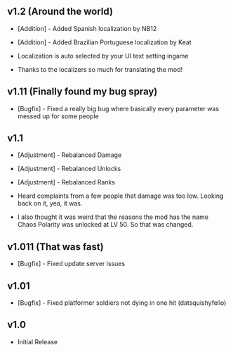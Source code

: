 ## v1.2 (Around the world)
- [Addition] - Added Spanish localization by NB12
- [Addition] - Added Brazilian Portuguese localization by Keat

- Localization is auto selected by your UI text setting ingame
- Thanks to the localizers so much for translating the mod!

## v1.11 (Finally found my bug spray)
- [Bugfix] - Fixed a really big bug where basically every parameter was messed up for some people

## v1.1
- [Adjustment] - Rebalanced Damage
- [Adjustment] - Rebalanced Unlocks
- [Adjustment] - Rebalanced Ranks

- Heard complaints from a few people that damage was too low. Looking back on it, yea, it was.

- I also thought it was weird that the reasons the mod has the name Chaos Polarity was unlocked at LV 50. So that was changed.

## v1.011 (That was fast)
- [Bugfix] - Fixed update server issues 

## v1.01
- [Bugfix] - Fixed platformer soldiers not dying in one hit (datsquishyfello)

## v1.0
- Initial Release